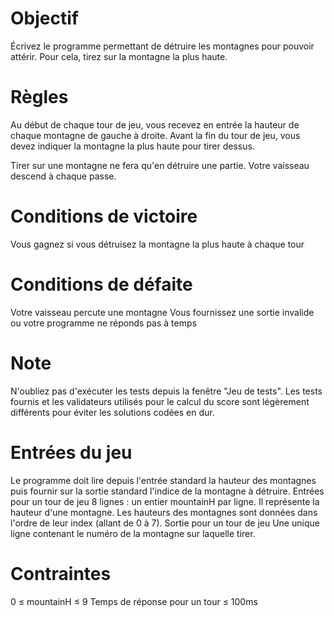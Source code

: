 # Objectif
Écrivez le programme permettant de détruire les montagnes pour pouvoir attérir. Pour cela, tirez sur la montagne la plus haute.

# Règles
Au début de chaque tour de jeu, vous recevez en entrée la hauteur de chaque montagne de gauche à droite.
Avant la fin du tour de jeu, vous devez indiquer la montagne la plus haute pour tirer dessus.

Tirer sur une montagne ne fera qu'en détruire une partie. Votre vaisseau descend à chaque passe.
 
 
# Conditions de victoire
Vous gagnez si vous détruisez la montagne la plus haute à chaque tour
 
# Conditions de défaite
Votre vaisseau percute une montagne
Vous fournissez une sortie invalide ou votre programme ne réponds pas à temps

# Note
N'oubliez pas d'exécuter les tests depuis la fenêtre "Jeu de tests". Les tests fournis et les validateurs utilisés 
pour le calcul du score sont légèrement différents pour éviter les solutions codées en dur.

# Entrées du jeu
Le programme doit lire depuis l'entrée standard la hauteur des montagnes puis fournir sur la sortie standard 
l'indice de la montagne à détruire.
Entrées pour un tour de jeu
8 lignes : un entier mountainH par ligne. Il représente la hauteur d'une montagne. Les hauteurs des montagnes sont données 
dans l'ordre de leur index (allant de 0 à 7).
Sortie pour un tour de jeu
Une unique ligne contenant le numéro de la montagne sur laquelle tirer.

# Contraintes
0 ≤ mountainH ≤ 9
Temps de réponse pour un tour ≤ 100ms